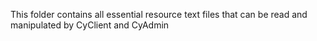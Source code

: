 This folder contains all essential resource text files that can be read and manipulated by CyClient and CyAdmin
